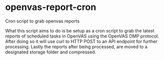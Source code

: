 # openvas-report-cron
Cron script to grab openvas reports

What this script aims to do is be setup as a cron script to grab the latest reports of scheduled tasks in OpenVAS using the OpenVAS OMP protocol. After doing so it will use curl to HTTP POST to an API endpoint for further processing. Lastly the reports after being processed, are moved to a designated storage folder and compressed.
